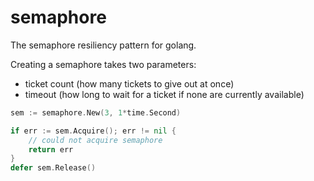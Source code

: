 semaphore
=========

The semaphore resiliency pattern for golang.

Creating a semaphore takes two parameters:
- ticket count (how many tickets to give out at once)
- timeout (how long to wait for a ticket if none are currently available)

```go
sem := semaphore.New(3, 1*time.Second)

if err := sem.Acquire(); err != nil {
	// could not acquire semaphore
	return err
}
defer sem.Release()
```
